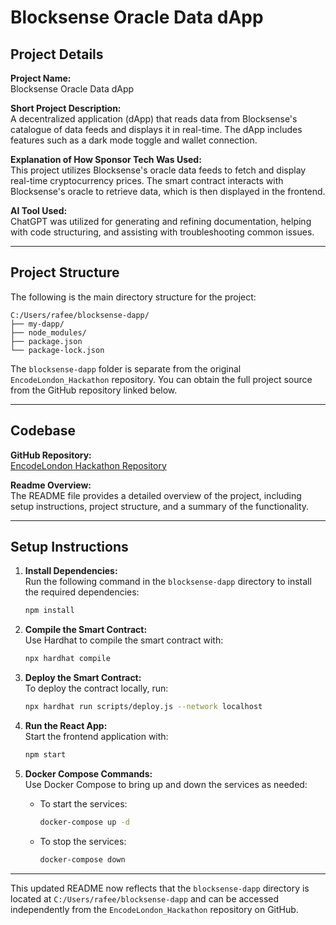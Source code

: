 
# Blocksense Oracle Data dApp

## Project Details

**Project Name:**  
Blocksense Oracle Data dApp

**Short Project Description:**  
A decentralized application (dApp) that reads data from Blocksense's catalogue of data feeds and displays it in real-time. The dApp includes features such as a dark mode toggle and wallet connection.

**Explanation of How Sponsor Tech Was Used:**  
This project utilizes Blocksense's oracle data feeds to fetch and display real-time cryptocurrency prices. The smart contract interacts with Blocksense's oracle to retrieve data, which is then displayed in the frontend.

**AI Tool Used:**  
ChatGPT was utilized for generating and refining documentation, helping with code structuring, and assisting with troubleshooting common issues.

---

## Project Structure

The following is the main directory structure for the project:

```
C:/Users/rafee/blocksense-dapp/
├── my-dapp/
├── node_modules/
├── package.json
└── package-lock.json
```

The `blocksense-dapp` folder is separate from the original `EncodeLondon_Hackathon` repository. You can obtain the full project source from the GitHub repository linked below.

---

## Codebase

**GitHub Repository:**  
[EncodeLondon Hackathon Repository](https://github.com/blocksense-network/EncodeLondon_Hackathon)

**Readme Overview:**  
The README file provides a detailed overview of the project, including setup instructions, project structure, and a summary of the functionality.

---

## Setup Instructions

1. **Install Dependencies:**  
   Run the following command in the `blocksense-dapp` directory to install the required dependencies:
   ```bash
   npm install
   ```

2. **Compile the Smart Contract:**  
   Use Hardhat to compile the smart contract with:
   ```bash
   npx hardhat compile
   ```

3. **Deploy the Smart Contract:**  
   To deploy the contract locally, run:
   ```bash
   npx hardhat run scripts/deploy.js --network localhost
   ```

4. **Run the React App:**  
   Start the frontend application with:
   ```bash
   npm start
   ```

5. **Docker Compose Commands:**  
   Use Docker Compose to bring up and down the services as needed:
   
   - To start the services:
     ```bash
     docker-compose up -d
     ```
   
   - To stop the services:
     ```bash
     docker-compose down
     ```

---

This updated README now reflects that the `blocksense-dapp` directory is located at `C:/Users/rafee/blocksense-dapp` and can be accessed independently from the `EncodeLondon_Hackathon` repository on GitHub.
